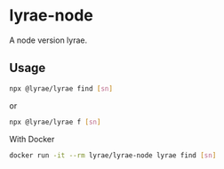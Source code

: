 # lyrae-node

A node version lyrae.

## Usage

```bash
npx @lyrae/lyrae find [sn]
```

or

```bash
npx @lyrae/lyrae f [sn]
```

With Docker

```bash
docker run -it --rm lyrae/lyrae-node lyrae find [sn]
```
